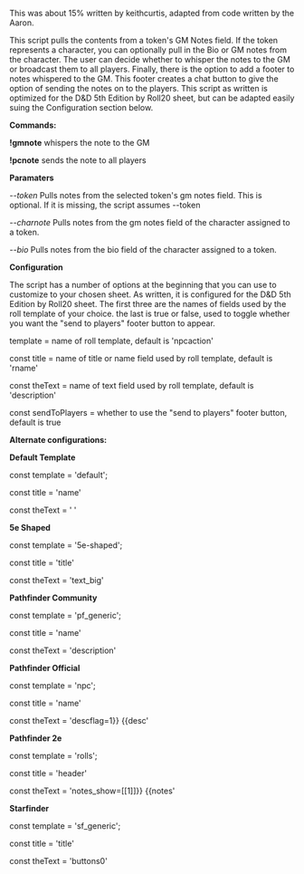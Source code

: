 This was about 15% written by keithcurtis, adapted from code written by the Aaron.

This script pulls the contents from a token's GM Notes field. If the token represents a character, you can optionally pull in the Bio or GM notes from the character. The user can decide whether to whisper the notes to the GM or broadcast them to all players. Finally, there is the option to add a footer to notes whispered to the GM. This footer creates a chat button to give the option of sending the notes on to the players.
This script as written is optimized for the D&D 5th Edition by Roll20 sheet, but can be adapted easily suing the Configuration section below.

**Commands:**

**!gmnote** whispers the note to the GM

**!pcnote** sends the note to all players


**Paramaters**

*--token* Pulls notes from the selected token's gm notes field. This is optional. If it is missing, the script assumes --token

*--charnote* Pulls notes from the gm notes field of the character assigned to a token.

*--bio* Pulls notes from the bio field of the character assigned to a token.



**Configuration**

The script has a number of options at the beginning that you can use to customize to your chosen sheet. As written, it is configured for the D&D 5th Edition by Roll20 sheet. The first three are the names of fields used by the roll template of your choice. the last is true or false, used to toggle whether you want the "send to players" footer button to appear.

template = name of roll template, default is 'npcaction'

const title = name of title or name field used by roll template, default is 'rname'

const theText = name of text field used by roll template, default is 'description'

const sendToPlayers = whether to use the "send to players" footer button, default is true


**Alternate configurations:**

**Default Template**

const template = 'default';

const title = 'name'

const theText = ' '


**5e Shaped**

const template = '5e-shaped';

const title = 'title'

const theText = 'text_big'


**Pathfinder Community**

const template = 'pf_generic';

const title = 'name'

const theText = 'description'


**Pathfinder Official**

const template = 'npc';

const title = 'name'

const theText = 'descflag=1}} {{desc'


**Pathfinder 2e**

const template = 'rolls';

const title = 'header'

const theText = 'notes_show=[[1]]}} {{notes'


**Starfinder**

const template = 'sf_generic';

const title = 'title'

const theText = 'buttons0'
